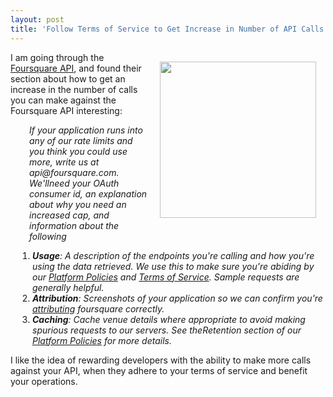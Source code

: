 ```yaml
---
layout: post
title: 'Follow Terms of Service to Get Increase in Number of API Calls'
---
```

<p><a title="Foursquare API" href="https://developer.foursquare.com"><img style="padding: 15px;" src="http://kinlane-productions.s3.amazonaws.com/foursquare/foursquare_logo.png" alt="" width="250" align="right" /></a></p>
<p>I am going through the <a title="Foursquare API" href="https://developer.foursquare.com">Foursquare API</a>,&nbsp;and found their section about how to get an increase in the number of calls you can make against the Foursquare API interesting:</p>
<p style="padding-left: 30px;"><em>If your application runs into any of our rate limits and you think you could use more, write us at api@foursquare.com. We'llneed your OAuth consumer id, an explanation about why you need an increased cap, and information about the following</em>&nbsp;</p>
<ul style="padding-left: 35px; list-style: round;">
<li><em><strong>Usage</strong>: A description of the endpoints you're calling and how you're using the data retrieved. We use this to make sure you're abiding by our <a href="https://foursquare.com/legal/api/platformpolicy">Platform Policies</a> and <a href="https://foursquare.com/legal/terms">Terms of Service</a>. Sample requests are generally helpful.</em></li>
<li><em><strong>Attribution</strong>: Screenshots of your application so we can confirm you're <a href="https://developer.foursquare.com/overview/attribution.html">attributing</a> foursquare correctly.</em></li>
<li><em><strong>Caching</strong>: Cache venue details where appropriate to avoid making spurious requests to our servers. See theRetention section of our <a href="https://foursquare.com/legal/api/platformpolicy">Platform Policies</a> for more details.</em></li>
</ul>
<p>I like the idea of rewarding developers with the ability to make more calls against your API, when they adhere to your terms of service and benefit your operations.</p>